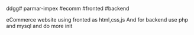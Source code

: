 ddgg# parmar-impex #ecomm #fronted #backend

eCommerce website using fronted as html,css,js
And for backend use php and mysql and do more init
